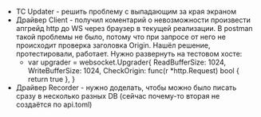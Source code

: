 * TC Updater - решить проблему с выпадающим за края экраном
* Драйвер Client - получил коментарий о невозможности произвести апгрейд http до WS через браузер в текущей реализации. В postman такой проблемы не было, потому что при запросе от него не происходит проверка заголовка Origin. Нашёл решение, протестировали, работает. Нужно развернуть на тестовом хосте:
	* var upgrader = websocket.Upgrader{
		ReadBufferSize: 1024,
		WriteBufferSize: 1024,
		CheckOrigin: func(r *http.Request) bool { return true },
		}
* Драйвер Recorder - нужно доделать, чтобы можно было писать сразу в несколько разных DB (сейчас почему-то вторая не создаётся по api.toml)